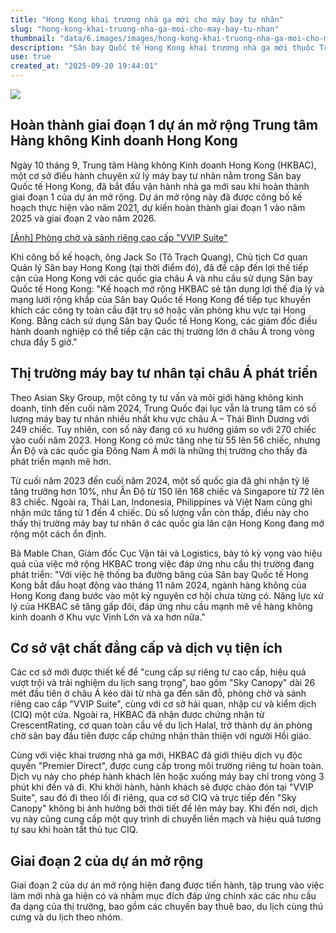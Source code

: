 ```yaml
---
title: "Hong Kong khai trương nhà ga mới cho máy bay tư nhân"
slug: "hong-kong-khai-truong-nha-ga-moi-cho-may-bay-tu-nhan"
thumbnail: "data/6.images/images/hong-kong-khai-truong-nha-ga-moi-cho-may-bay-tu-nhan.webp"
description: "Sân bay Quốc tế Hong Kong khai trương nhà ga mới thuộc Trung tâm Hàng không Kinh doanh Hong Kong (HKBAC), mở rộng khả năng phục vụ máy bay tư nhân và đáp ứng nhu cầu tăng trưởng mạnh mẽ của thị trường máy bay tư nhân tại châu Á."
use: true
created_at: "2025-09-20 19:44:01"
---
```


![](/images/20250920-00000007-minkei-000-1-view.webp)

## Hoàn thành giai đoạn 1 dự án mở rộng Trung tâm Hàng không Kinh doanh Hong Kong

Ngày 10 tháng 9, Trung tâm Hàng không Kinh doanh Hong Kong (HKBAC), một cơ sở điều hành chuyên xử lý máy bay tư nhân nằm trong Sân bay Quốc tế Hong Kong, đã bắt đầu vận hành nhà ga mới sau khi hoàn thành giai đoạn 1 của dự án mở rộng. Dự án mở rộng này đã được công bố kế hoạch thực hiện vào năm 2021, dự kiến hoàn thành giai đoạn 1 vào năm 2025 và giai đoạn 2 vào năm 2026.

[[Ảnh] Phòng chờ và sảnh riêng cao cấp "VVIP Suite"](https://hongkong.keizai.biz/photoflash/2124/)

Khi công bố kế hoạch, ông Jack So (Tô Trạch Quang), Chủ tịch Cơ quan Quản lý Sân bay Hong Kong (tại thời điểm đó), đã đề cập đến lợi thế tiếp cận của Hong Kong với các quốc gia châu Á và nhu cầu sử dụng Sân bay Quốc tế Hong Kong: "Kế hoạch mở rộng HKBAC sẽ tận dụng lợi thế địa lý và mạng lưới rộng khắp của Sân bay Quốc tế Hong Kong để tiếp tục khuyến khích các công ty toàn cầu đặt trụ sở hoặc văn phòng khu vực tại Hong Kong. Bằng cách sử dụng Sân bay Quốc tế Hong Kong, các giám đốc điều hành doanh nghiệp có thể tiếp cận các thị trường lớn ở châu Á trong vòng chưa đầy 5 giờ."

## Thị trường máy bay tư nhân tại châu Á phát triển

Theo Asian Sky Group, một công ty tư vấn và môi giới hàng không kinh doanh, tính đến cuối năm 2024, Trung Quốc đại lục vẫn là trung tâm có số lượng máy bay tư nhân nhiều nhất khu vực châu Á – Thái Bình Dương với 249 chiếc. Tuy nhiên, con số này đang có xu hướng giảm so với 270 chiếc vào cuối năm 2023. Hong Kong có mức tăng nhẹ từ 55 lên 56 chiếc, nhưng Ấn Độ và các quốc gia Đông Nam Á mới là những thị trường cho thấy đà phát triển mạnh mẽ hơn.

Từ cuối năm 2023 đến cuối năm 2024, một số quốc gia đã ghi nhận tỷ lệ tăng trưởng hơn 10%, như Ấn Độ từ 150 lên 168 chiếc và Singapore từ 72 lên 83 chiếc. Ngoài ra, Thái Lan, Indonesia, Philippines và Việt Nam cũng ghi nhận mức tăng từ 1 đến 4 chiếc. Dù số lượng vẫn còn thấp, điều này cho thấy thị trường máy bay tư nhân ở các quốc gia lân cận Hong Kong đang mở rộng một cách ổn định.

Bà Mable Chan, Giám đốc Cục Vận tải và Logistics, bày tỏ kỳ vọng vào hiệu quả của việc mở rộng HKBAC trong việc đáp ứng nhu cầu thị trường đang phát triển: "Với việc hệ thống ba đường băng của Sân bay Quốc tế Hong Kong bắt đầu hoạt động vào tháng 11 năm 2024, ngành hàng không của Hong Kong đang bước vào một kỷ nguyên cơ hội chưa từng có. Năng lực xử lý của HKBAC sẽ tăng gấp đôi, đáp ứng nhu cầu mạnh mẽ về hàng không kinh doanh ở Khu vực Vịnh Lớn và xa hơn nữa."

## Cơ sở vật chất đẳng cấp và dịch vụ tiện ích

Các cơ sở mới được thiết kế để "cung cấp sự riêng tư cao cấp, hiệu quả vượt trội và trải nghiệm du lịch sang trọng", bao gồm "Sky Canopy" dài 26 mét đầu tiên ở châu Á kéo dài từ nhà ga đến sân đỗ, phòng chờ và sảnh riêng cao cấp "VVIP Suite", cùng với cơ sở hải quan, nhập cư và kiểm dịch (CIQ) một cửa. Ngoài ra, HKBAC đã nhận được chứng nhận từ CrescentRating, cơ quan toàn cầu về du lịch Halal, trở thành dự án phòng chờ sân bay đầu tiên được cấp chứng nhận thân thiện với người Hồi giáo.

Cùng với việc khai trương nhà ga mới, HKBAC đã giới thiệu dịch vụ độc quyền "Premier Direct", được cung cấp trong môi trường riêng tư hoàn toàn. Dịch vụ này cho phép hành khách lên hoặc xuống máy bay chỉ trong vòng 3 phút khi đến và đi. Khi khởi hành, hành khách sẽ được chào đón tại "VVIP Suite", sau đó đi theo lối đi riêng, qua cơ sở CIQ và trực tiếp đến "Sky Canopy" không bị ảnh hưởng bởi thời tiết để lên máy bay. Khi đến nơi, dịch vụ này cũng cung cấp một quy trình di chuyển liền mạch và hiệu quả tương tự sau khi hoàn tất thủ tục CIQ.

## Giai đoạn 2 của dự án mở rộng

Giai đoạn 2 của dự án mở rộng hiện đang được tiến hành, tập trung vào việc làm mới nhà ga hiện có và nhằm mục đích đáp ứng chính xác các nhu cầu đa dạng của thị trường, bao gồm các chuyến bay thuê bao, du lịch cùng thú cưng và du lịch theo nhóm.